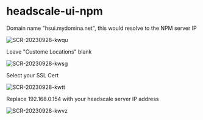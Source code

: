 # headscale-ui-npm

Domain name "hsui.mydomina.net", this would resolve to the NPM server IP

![SCR-20230928-kwqu](https://github.com/ithakaa/headscale-ui-npm/assets/21322369/78621975-6d7a-4671-9df9-ccad90de132a)

Leave "Custome Locations" blank

![SCR-20230928-kwsg](https://github.com/ithakaa/headscale-ui-npm/assets/21322369/3142290c-31af-4aa6-bd29-cc8c6aaa522a)

Select your SSL Cert

![SCR-20230928-kwtt](https://github.com/ithakaa/headscale-ui-npm/assets/21322369/ce2f36d8-5865-457b-bbcf-c158e9ea9ce9)

Replace 192.168.0.154 with your headscale server IP address

![SCR-20230928-kwvz](https://github.com/ithakaa/headscale-ui-npm/assets/21322369/29ed185e-6527-46bc-b437-334062b3aec0)

